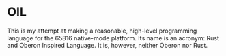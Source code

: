 # OIL

This is my attempt at making a reasonable, high-level programming language for
the 65816 native-mode platform.  Its name is an acronym: Rust and Oberon
Inspired Language.  It is, however, neither Oberon nor Rust.

